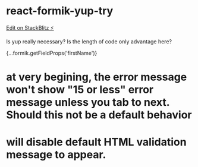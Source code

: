 # react-formik-yup-try

[Edit on StackBlitz ⚡️](https://stackblitz.com/edit/react-formik-yup-try)

Is yup really necessary? Is the length of code only advantage here?

{...formik.getFieldProps('firstName')}

# at very begining, the error message won't show "15 or less" error message unless you tab to next. Should this not be a default behavior

# <form noValidate="true"> will disable default HTML validation message to appear.



